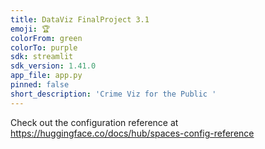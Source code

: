```yaml
---
title: DataViz FinalProject 3.1
emoji: 🏆
colorFrom: green
colorTo: purple
sdk: streamlit
sdk_version: 1.41.0
app_file: app.py
pinned: false
short_description: 'Crime Viz for the Public '
---
```


Check out the configuration reference at https://huggingface.co/docs/hub/spaces-config-reference
